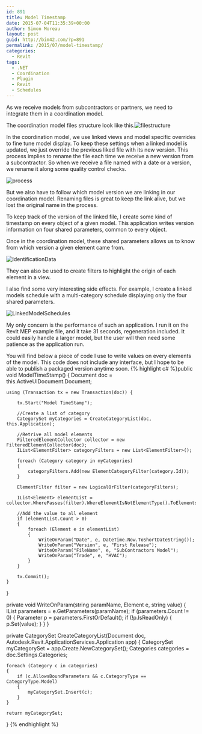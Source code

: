 ```yaml
---
id: 891
title: Model Timestamp
date: 2015-07-04T11:35:39+00:00
author: Simon Moreau
layout: post
guid: http://bim42.com/?p=891
permalink: /2015/07/model-timestamp/
categories:
  - Revit
tags:
  - .NET
  - Coordination
  - Plugin
  - Revit
  - Schedules
---
```

As we receive models from subcontractors or partners, we need to integrate them in a coordination model.

The coordination model files structure look like this.![filestructure](http://bim42.com/wp-content/uploads/2015/07/filestructure.jpg)

In the coordination model, we use linked views and model specific overrides to fine tune model display. To keep these settings when a linked model is updated, we just override the previous liked file with its new version. This process implies to rename the file each time we receive a new version from a subcontractor. So when we receive a file named with a date or a version, we rename it along some quality control checks.

![process](http://bim42.com/wp-content/uploads/2015/07/process.jpg)

But we also have to follow which model version we are linking in our coordination model. Renaming files is great to keep the link alive, but we lost the original name in the process.

To keep track of the version of the linked file, I create some kind of timestamp on every object of a given model. This application writes version information on four shared parameters, common to every object.

Once in the coordination model, these shared parameters allows us to know from which version a given element came from.

![IdentificationData](http://bim42.com/wp-content/uploads/2015/07/IdentificationData.jpg)

They can also be used to create filters to highlight the origin of each element in a view.

I also find some very interesting side effects. For example, I create a linked models schedule with a multi-category schedule displaying only the four shared parameters.

![LinkedModelSchedules](http://bim42.com/wp-content/uploads/2015/07/LinkedModelSchedules.jpg)

My only concern is the performance of such an application. I run it on the Revit MEP example file, and it take 31 seconds, regeneration included. It could easily handle a larger model, but the user will then need some patience as the application run.

You will find below a piece of code I use to write values on every elements of the model. This code does not include any interface, but I hope to be able to publish a packaged version anytime soon.
{% highlight c# %}public void ModelTimeStamp()
{
	Document doc = this.ActiveUIDocument.Document;
	
	using (Transaction tx = new Transaction(doc)) {

		tx.Start("Model TimeStamp");

		//Create a list of category
		CategorySet myCategories = CreateCategoryList(doc, this.Application);

		//Retrive all model elements
		FilteredElementCollector collector = new FilteredElementCollector(doc);
		IList<ElementFilter> categoryFilters = new List<ElementFilter>();

		foreach (Category category in myCategories)
		{
			categoryFilters.Add(new ElementCategoryFilter(category.Id));
		}

		ElementFilter filter = new LogicalOrFilter(categoryFilters);

		IList<Element> elementList = collector.WherePasses(filter).WhereElementIsNotElementType().ToElements();

		//Add the value to all element
		if (elementList.Count > 0)
		{
			foreach (Element e in elementList)
			{
				WriteOnParam("Date", e, DateTime.Now.ToShortDateString());
				WriteOnParam("Version", e, "First Release");
				WriteOnParam("FileName", e, "SubContractors Model");
				WriteOnParam("Trade", e, "HVAC");
			}
		}

		tx.Commit();
	}

}

private void WriteOnParam(string paramName, Element e, string value)
{
	IList<Parameter> parameters = e.GetParameters(paramName);
	if (parameters.Count != 0)
	{
		Parameter p = parameters.FirstOrDefault();
		if (!p.IsReadOnly)
		{
			p.Set(value);
		}
	}
}

private CategorySet CreateCategoryList(Document doc, Autodesk.Revit.ApplicationServices.Application app)
{
	CategorySet myCategorySet = app.Create.NewCategorySet();
	Categories categories = doc.Settings.Categories;

	foreach (Category c in categories)
	{
		if (c.AllowsBoundParameters && c.CategoryType == CategoryType.Model)
		{
			myCategorySet.Insert(c);
		}
	}

	return myCategorySet;
}
{% endhighlight %}